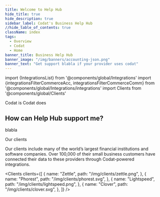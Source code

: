 ```yaml
---
title: Welcome to Help Hub
hide_title: true
hide_description: true
sidebar_label: Codat's Business Help Hub
//hide_table_of_contents: true
className: index
tags:
  - Overview
  - Codat
  - Home
banner_title: Business Help Hub
banner_image: "/img/banners/accounting-json.png"
banner_text: "Get support blabla if your provider uses codat"
---
```


import {IntegrationsList} from '@components/global/Integrations'
import {integrationsFilterCommerceAcc, integrationsFilterCommerceComm} from '@components/global/Integrations/integrations'
import Clients from '@components/global/Clients'

Codat is
Codat does

## How can Help Hub support me?

blabla


Our clients 

Our clients include many of the world’s largest financial institutions and software companies. Over 100,000 of their small business customers have connected their data to these providers through Codat-powered integrations.

<Clients
  clients={[
    {
        name: "Zettle",
        path: "/img/clients/zettle.png",
    },
    {
        name: "Phorest",
        path: "/img/clients/phorest.svg",
    },
    {
        name: "Lightspeed",
        path: "/img/clients/lightspeed.png",
    },
    {
        name: "Clover",
        path: "/img/clients/clover.svg",
    },
  ]}
/>





